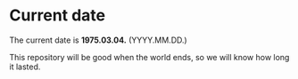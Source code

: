 # Current date

The current date is **1975.03.04.** (YYYY.MM.DD.)

This repository will be good when the world ends, so we will know how long it lasted.